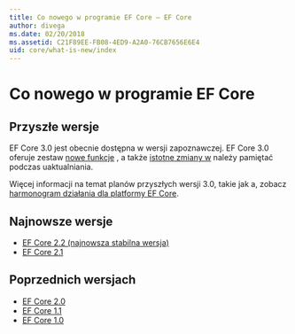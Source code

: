 ```yaml
---
title: Co nowego w programie EF Core — EF Core
author: divega
ms.date: 02/20/2018
ms.assetid: C21F89EE-FB08-4ED9-A2A0-76CB7656E6E4
uid: core/what-is-new/index
---
```


# <a name="what-is-new-in-ef-core"></a>Co nowego w programie EF Core

## <a name="future-releases"></a>Przyszłe wersje

EF Core 3.0 jest obecnie dostępna w wersji zapoznawczej. EF Core 3.0 oferuje zestaw [nowe funkcje](xref:core/what-is-new/ef-core-3.0/features) , a także [istotne zmiany w](xref:core/what-is-new/ef-core-3.0/breaking-changes) należy pamiętać podczas uaktualniania.

Więcej informacji na temat planów przyszłych wersji 3.0, takie jak a, zobacz [harmonogram działania dla platformy EF Core](xref:core/what-is-new/roadmap).

## <a name="recent-releases"></a>Najnowsze wersje

- [EF Core 2.2 (najnowsza stabilna wersja)](xref:core/what-is-new/ef-core-2.2)
- [EF Core 2.1](xref:core/what-is-new/ef-core-2.1)

## <a name="past-releases"></a>Poprzednich wersjach

- [EF Core 2.0](xref:core/what-is-new/ef-core-2.0)
- [EF Core 1.1](xref:core/what-is-new/ef-core-1.1)
- [EF Core 1.0](xref:core/what-is-new/ef-core-1.0)

